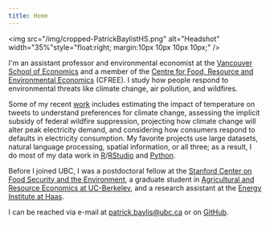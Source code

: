 ```yaml
---
title: Home
---
```


<img src="/img/cropped-PatrickBaylistHS.png" alt="Headshot" width="35%"style="float:right; margin:10px 10px 10px 10px;" />

I'm an assistant professor and environmental economist at the [Vancouver School of Economics](http://economics.ubc.ca/) and a member of the [Centre for Food, Resource and Environmental Economics](https://cfree.landfood.ubc.ca/) (CFREE). I study how people respond to environmental threats like climate change, air pollution, and wildfires.

<!-- **[Matt Lowe](https://mattlowe.site/) and I currently hiring a pre-doc RA for 2020 / 2021!** The RA will contribute to a set of field and natural experiment projects in behavioural development and environmental economics. You should apply [here](https://econjobmarket.org/positions/6466), be sure to fill in the separate survey on technical background, and e-mail me if you have any questions. -->

<!-- * Patrick works on questions of **how people are affected by environmental shocks**, such as climate change and natural disasters. He is interested in the human response to these shocks - how they can attenuate or accentuate the problem? He does so using spatial tools and text-based analysis to better understand our responses. His papers on suicide and temperature, electricity and temperature, and his job market paper and related papers on the impact of temperature changes on expressed sentiment are all examples of this approach. 
* His experimental work thinks about the solutions to such problems. How **can we respond better to environmental shocks**? His paper looking at how default bias affects take-up of time-varying pricing and his work examining the why people in Delhi don’t wear masks fall into this category. Privately, the next projects need to focus on interventions that *work* and have a *big effect*. This will require some *piloting*.-->

Some of my recent [work](/research/) includes estimating the impact of temperature on tweets to understand preferences for climate change, assessing the implicit subsidy of federal wildfire suppression, projecting how climate change will alter peak electricity demand, and considering how consumers respond to defaults in electricity consumption. My favorite projects use large datasets, natural language processing, spatial information, or all three; as a result, I do most of my data work in [R](https://www.r-project.org)/[RStudio](https://www.rstudio.com) and [Python](https://www.python.org).

Before I joined UBC, I was a postdoctoral fellow at the [Stanford Center on Food Security and the Environment](http://fse.fsi.stanford.edu/), a graduate student in [Agricultural and Resource Economics at UC-Berkeley](http://areweb.berkeley.edu), and a research assistant at the [Energy Institute at Haas](https://ei.haas.berkeley.edu).

I can be reached via e-mail at <a href="mailto:patrick.baylis@ubc.ca">patrick.baylis@ubc.ca</a> or on [GitHub](https://github.com/pbaylis).
